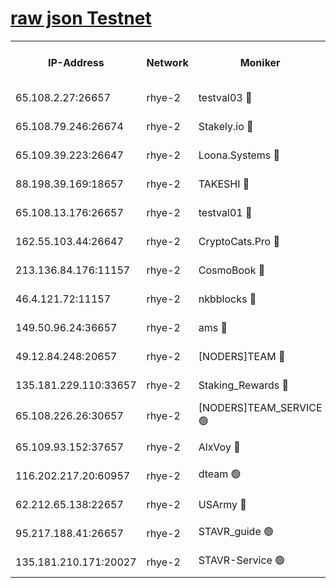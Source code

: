 
[raw json Testnet](https://rpc-check.quickt.stavr.tech/quickt/rpc-quickt-result.json)
=


<table><tr><th>IP-Address</th><th>Network</th><th>Moniker</th><th>Latest Block Height</th><th>Earliest Block Height</th><th>Catching Up</th><th>Tx Index</th><th>Voting Power</th><th>Scan Time</th></tr><tr><td>65.108.2.27:26657</td><td>rhye-2</td><td>testval03 🔴</td><td>1207552</td><td>1</td><td>False</td><td>on</td><td>11002050</td><td>2024-03-11T21:11:33.642742192UTC</td></tr><tr><td>65.108.79.246:26674</td><td>rhye-2</td><td>Stakely.io 🔴</td><td>1207552</td><td>1</td><td>False</td><td>on</td><td>10010</td><td>2024-03-11T21:11:33.984265809UTC</td></tr><tr><td>65.109.39.223:26647</td><td>rhye-2</td><td>Loona.Systems 🔴</td><td>1207553</td><td>1</td><td>False</td><td>off</td><td>86949</td><td>2024-03-11T21:11:38.943868949UTC</td></tr><tr><td>88.198.39.169:18657</td><td>rhye-2</td><td>TAKESHI 🔴</td><td>1207553</td><td>1</td><td>False</td><td>off</td><td>40542</td><td>2024-03-11T21:11:39.512913833UTC</td></tr><tr><td>65.108.13.176:26657</td><td>rhye-2</td><td>testval01 🔴</td><td>1207553</td><td>1</td><td>False</td><td>on</td><td>13082010</td><td>2024-03-11T21:11:40.548096850UTC</td></tr><tr><td>162.55.103.44:26647</td><td>rhye-2</td><td>CryptoCats.Pro 🔴</td><td>1207559</td><td>1</td><td>False</td><td>off</td><td>9999</td><td>2024-03-11T21:12:12.494896255UTC</td></tr><tr><td>213.136.84.176:11157</td><td>rhye-2</td><td>CosmoBook 🔴</td><td>1207558</td><td>65301</td><td>False</td><td>off</td><td>1520417</td><td>2024-03-11T21:12:06.140019704UTC</td></tr><tr><td>46.4.121.72:11157</td><td>rhye-2</td><td>nkbblocks 🔴</td><td>1207551</td><td>70101</td><td>False</td><td>off</td><td>81084</td><td>2024-03-11T21:11:26.518699913UTC</td></tr><tr><td>149.50.96.24:36657</td><td>rhye-2</td><td>ams 🔴</td><td>1207556</td><td>133501</td><td>False</td><td>on</td><td>10732</td><td>2024-03-11T21:11:55.685340851UTC</td></tr><tr><td>49.12.84.248:20657</td><td>rhye-2</td><td>[NODERS]TEAM 🔴</td><td>1207556</td><td>146001</td><td>False</td><td>on</td><td>59690</td><td>2024-03-11T21:11:53.274194653UTC</td></tr><tr><td>135.181.229.110:33657</td><td>rhye-2</td><td>Staking_Rewards 🔴</td><td>1207553</td><td>149101</td><td>False</td><td>on</td><td>9900</td><td>2024-03-11T21:11:39.296215625UTC</td></tr><tr><td>65.108.226.26:30657</td><td>rhye-2</td><td>[NODERS]TEAM_SERVICE 🟢</td><td>1207553</td><td>241501</td><td>False</td><td>on</td><td>0</td><td>2024-03-11T21:11:40.199032267UTC</td></tr><tr><td>65.109.93.152:37657</td><td>rhye-2</td><td>AlxVoy 🔴</td><td>1207552</td><td>315173</td><td>False</td><td>on</td><td>150351</td><td>2024-03-11T21:11:30.932041305UTC</td></tr><tr><td>116.202.217.20:60957</td><td>rhye-2</td><td>dteam 🟢</td><td>1207553</td><td>421794</td><td>False</td><td>on</td><td>0</td><td>2024-03-11T21:11:36.586410294UTC</td></tr><tr><td>62.212.65.138:22657</td><td>rhye-2</td><td>USArmy 🔴</td><td>1129000</td><td>1102501</td><td>False</td><td>on</td><td>58774</td><td>2024-03-11T21:11:33.301145598UTC</td></tr><tr><td>95.217.188.41:26657</td><td>rhye-2</td><td>STAVR_guide 🟢</td><td>1207553</td><td>1176001</td><td>False</td><td>on</td><td>0</td><td>2024-03-11T21:11:39.851301949UTC</td></tr><tr><td>135.181.210.171:20027</td><td>rhye-2</td><td>STAVR-Service 🟢</td><td>1207555</td><td>1204501</td><td>False</td><td>on</td><td>0</td><td>2024-03-11T21:11:51.018066886UTC</td></tr></table>